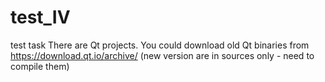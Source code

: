 # test_IV
test task
 There are Qt projects.
You could download  old Qt binaries  from https://download.qt.io/archive/
(new version are in sources only - need to compile them)
                                                                                  
